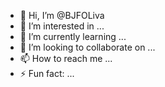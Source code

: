 - 👋 Hi, I’m @BJFOLiva
- 👀 I’m interested in ...
- 🌱 I’m currently learning ...
- 💞️ I’m looking to collaborate on ...
- 📫 How to reach me ...
- ⚡ Fun fact: ...

<!---
BJFOLiva/BJFOLiva is a ✨ special ✨ repository because its `README.md` (this file) appears on your GitHub profile.
You can click the Preview link to take a look at your changes.
--->
